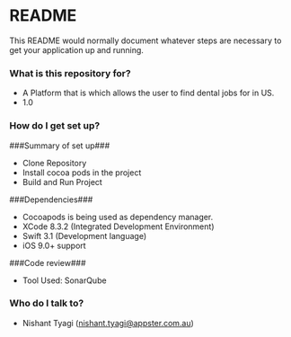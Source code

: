 # README #

This README would normally document whatever steps are necessary to get your application up and running.

### What is this repository for? ###

* A Platform that is which allows the user to find dental jobs for in US.
* 1.0
### How do I get set up? ###

###Summary of set up###
* Clone Repository
* Install cocoa pods in the project
* Build and Run Project

###Dependencies###
* Cocoapods is being used as dependency manager.
* XCode 8.3.2 (Integrated Development Environment)
* Swift 3.1 (Development language)
* iOS 9.0+ support

###Code review###
* Tool Used: SonarQube

### Who do I talk to? ###

* Nishant Tyagi (nishant.tyagi@appster.com.au)